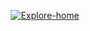 
<p align="center">
<a href="http://g.recordit.co/WzLP2kRt8n.gif"><img src="http://g.recordit.co/WzLP2kRt8n.gif" title="Explore-home"/></a>
</p>

